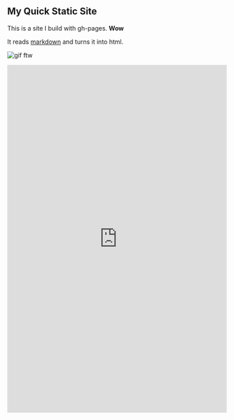 ## My Quick Static Site

This is a site I build with gh-pages. **Wow**

It reads [markdown](https://www.markdownguide.org/) and turns it into html.

![gif ftw](https://media.giphy.com/media/nXxOjZrbnbRxS/200w_d.gif)


<html>
<body>
<div>
<iframe src="https://path-to-your/index.html" frameborder="0" width="100%" height="800"></iframe>
</div></body>
</html>
